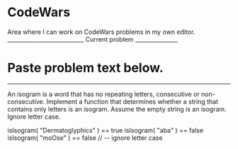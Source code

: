 # CodeWars
Area where I can work on CodeWars problems in my own editor.
___________________________ Current problem _______________
# Paste problem text below.
____________________________________________________

An isogram is a word that has no repeating letters, consecutive or non-consecutive. Implement a function that determines whether a string that contains only letters is an isogram. Assume the empty string is an isogram. Ignore letter case.

isIsogram( "Dermatoglyphics" ) == true
isIsogram( "aba" ) == false
isIsogram( "moOse" ) == false // -- ignore letter case
